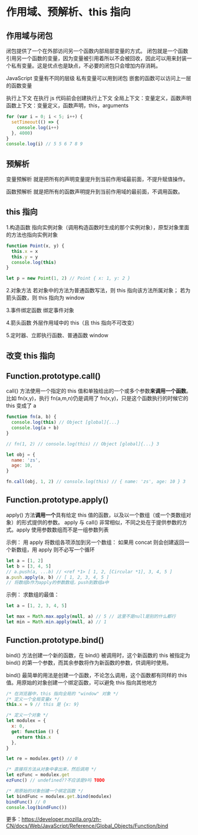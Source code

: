 # 作用域、预解析、this 指向

## 作用域与闭包

闭包提供了一个在外部访问另一个函数内部局部变量的方式。
闭包就是一个函数引用另一个函数的变量，因为变量被引用着所以不会被回收，因此可以用来封装一个私有变量。这是优点也是缺点，不必要的闭包只会增加内存消耗。

JavaScript 变量有不同的层级
私有变量可以用到闭包
嵌套的函数可以访问上一层的函数变量

执行上下文
在执行 js 代码前会创建执行上下文
全局上下文：变量定义，函数声明
函数上下文：变量定义，函数声明，this，arguments

```js
for (var i = 0; i < 5; i++) {
  setTimeout(() => {
    console.log(i++)
  }, 4000)
}
console.log(i) // 5 5 6 7 8 9
```

## 预解析

变量预解析
就是把所有的声明变量提升到当前作用域最前面，不提升赋值操作。

函数预解析
就是把所有的函数声明提升到当前作用域的最前面，不调用函数。

## this 指向

1.构造函数
指向实例对象（调用构造函数时生成的那个实例对象），原型对象里面的方法也指向实例对象

```js
function Point(x, y) {
  this.x = x
  this.y = y
  console.log(this)
}

let p = new Point(1, 2) // Point { x: 1, y: 2 }
```

2.对象方法
若对象中的方法为普通函数写法，则 this 指向该方法所属对象；
若为箭头函数，则 this 指向为 window

3.事件绑定函数
绑定事件对象

4.箭头函数
外层作用域中的 this（且 this 指向不可改变）

5.定时器、立即执行函数、普通函数
window

## 改变 this 指向

## Function.prototype.call()

call() 方法使用一个指定的 this 值和单独给出的一个或多个参数**来调用一个函数**。
比如 fn(x,y)，执行 fn(a,m,n)仍是调用了 fn(x,y)，只是这个函数执行的时候它的 this 变成了 a

```js
function fn(a, b) {
  console.log(this) // Object [global]{...}
  console.log(a + b)
}

// fn(1, 2) // console.log(this) // Object [global]{...} 3

let obj = {
  name: 'zs',
  age: 10,
}

fn.call(obj, 1, 2) // console.log(this) // { name: 'zs', age: 10 } 3
```

## Function.prototype.apply()

apply() 方法**调用一个**具有给定 this 值的函数，以及以一个数组（或一个类数组对象）的形式提供的参数。
apply 与 call() 非常相似，不同之处在于提供参数的方式。apply 使用参数数组而不是一组参数列表

示例：
用 apply 将数组各项添加到另一个数组：
如果用 concat 则会创建返回一个新数组，用 apply 则不必写一个循环

```js
let a = [1, 2]
let b = [3, 4, 5]
// a.push(a, ...b) // <ref *1> [ 1, 2, [Circular *1], 3, 4, 5 ]
a.push.apply(a, b) // [ 1, 2, 3, 4, 5 ]
// 将数组b作为apply的参数数组，push到数组a中
```

示例：
求数组的最值：

```js
let a = [1, 2, 3, 4, 5]

let max = Math.max.apply(null, a) // 5 // 这里不是null是别的什么都行
let min = Math.min.apply(null, a) // 1
```

## Function.prototype.bind()

bind() 方法创建一个新的函数，在 bind() 被调用时，这个新函数的 this 被指定为 bind() 的第一个参数，而其余参数将作为新函数的参数，供调用时使用。

bind() 最简单的用法是创建一个函数，不论怎么调用，这个函数都有同样的 this 值。用原始的对象创建一个绑定函数，可以避免 this 指向其他地方

```js
/* 在浏览器中，this 指向全局的 "window" 对象 */
/* 定义一个全局变量x */
this.x = 9 // this 是 {x: 9}

/* 定义一个对象 */
let modulex = {
  x: 0,
  get: function () {
    return this.x
  },
}

let re = modulex.get() // 0

/* 直接将方法从对象中拿出来，然后调用 */
let ezFunc = modulex.get
ezFunc() // undefined??不应该是9吗 TODO

/* 用原始的对象创建一个绑定函数 */
let bindFunc = modulex.get.bind(modulex)
bindFunc() // 0
console.log(bindFunc())
```

更多：https://developer.mozilla.org/zh-CN/docs/Web/JavaScript/Reference/Global_Objects/Function/bind
